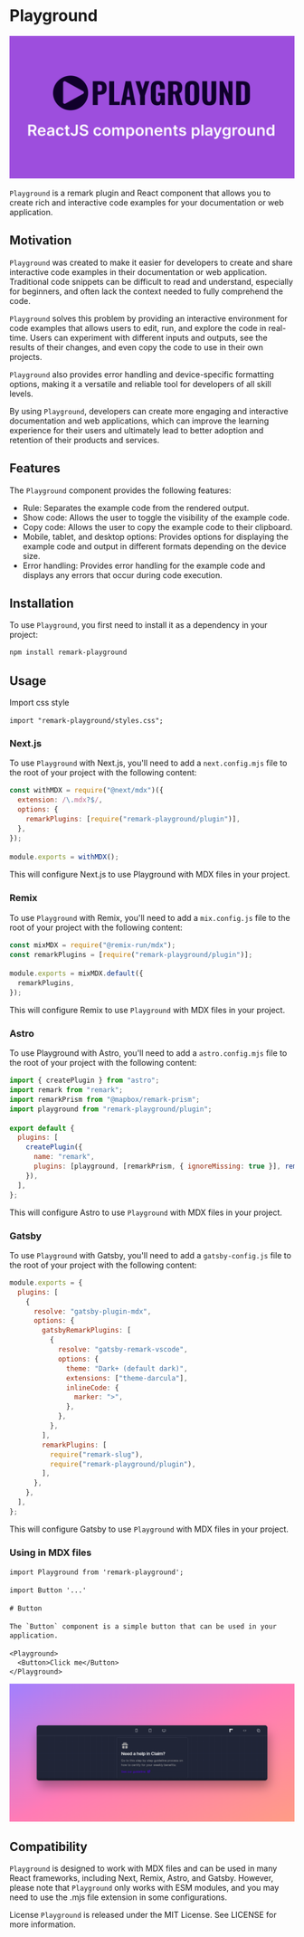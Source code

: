 # Playground

![playground-logo](/img/media.svg)

`Playground` is a remark plugin and React component that allows you to create rich and interactive code examples for your documentation or web application.

## Motivation

`Playground` was created to make it easier for developers to create and share interactive code examples in their documentation or web application. Traditional code snippets can be difficult to read and understand, especially for beginners, and often lack the context needed to fully comprehend the code.

`Playground` solves this problem by providing an interactive environment for code examples that allows users to edit, run, and explore the code in real-time. Users can experiment with different inputs and outputs, see the results of their changes, and even copy the code to use in their own projects.

`Playground` also provides error handling and device-specific formatting options, making it a versatile and reliable tool for developers of all skill levels.

By using `Playground`, developers can create more engaging and interactive documentation and web applications, which can improve the learning experience for their users and ultimately lead to better adoption and retention of their products and services.

## Features

The `Playground` component provides the following features:

- Rule: Separates the example code from the rendered output.
- Show code: Allows the user to toggle the visibility of the example code.
- Copy code: Allows the user to copy the example code to their clipboard.
- Mobile, tablet, and desktop options: Provides options for displaying the example code and output in different formats depending on the device size.
- Error handling: Provides error handling for the example code and displays any errors that occur during code execution.

## Installation

To use `Playground`, you first need to install it as a dependency in your project:

```bash
npm install remark-playground
```

## Usage

Import css style

`import "remark-playground/styles.css";`

### Next.js

To use `Playground` with Next.js, you'll need to add a `next.config.mjs` file to the root of your project with the following content:

```js
const withMDX = require("@next/mdx")({
  extension: /\.mdx?$/,
  options: {
    remarkPlugins: [require("remark-playground/plugin")],
  },
});

module.exports = withMDX();
```

This will configure Next.js to use Playground with MDX files in your project.

### Remix

To use `Playground` with Remix, you'll need to add a `mix.config.js` file to the root of your project with the following content:

```js
const mixMDX = require("@remix-run/mdx");
const remarkPlugins = [require("remark-playground/plugin")];

module.exports = mixMDX.default({
  remarkPlugins,
});
```

This will configure Remix to use `Playground` with MDX files in your project.

### Astro

To use Playground with Astro, you'll need to add a `astro.config.mjs` file to the root of your project with the following content:

```js
import { createPlugin } from "astro";
import remark from "remark";
import remarkPrism from "@mapbox/remark-prism";
import playground from "remark-playground/plugin";

export default {
  plugins: [
    createPlugin({
      name: "remark",
      plugins: [playground, [remarkPrism, { ignoreMissing: true }], remark()],
    }),
  ],
};
```

This will configure Astro to use `Playground` with MDX files in your project.

### Gatsby

To use `Playground` with Gatsby, you'll need to add a `gatsby-config.js` file to the root of your project with the following content:

```js
module.exports = {
  plugins: [
    {
      resolve: "gatsby-plugin-mdx",
      options: {
        gatsbyRemarkPlugins: [
          {
            resolve: "gatsby-remark-vscode",
            options: {
              theme: "Dark+ (default dark)",
              extensions: ["theme-darcula"],
              inlineCode: {
                marker: ">",
              },
            },
          },
        ],
        remarkPlugins: [
          require("remark-slug"),
          require("remark-playground/plugin"),
        ],
      },
    },
  ],
};
```

This will configure Gatsby to use `Playground` with MDX files in your project.

### Using in MDX files

```mdx
import Playground from 'remark-playground';

import Button '...'

# Button

The `Button` component is a simple button that can be used in your application.

<Playground>
  <Button>Click me</Button>
</Playground>
```

![playground](/img/dark.png)

## Compatibility

`Playground` is designed to work with MDX files and can be used in many React frameworks, including Next, Remix, Astro, and Gatsby. However, please note that `Playground` only works with ESM modules, and you may need to use the .mjs file extension in some configurations.

License
`Playground` is released under the MIT License. See LICENSE for more information.
